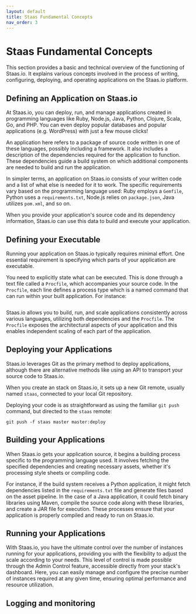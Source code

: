 ```yaml
---
layout: default
title: Staas Fundamental Concepts
nav_order: 3
---
```


# Staas Fundamental Concepts

This section provides a basic and technical overview of the functioning of Staas.io.
It explains various concepts involved in the process of writing, configuring, deploying, and operating applications on the Staas.io platform.


## Defining an Application on Staas.io

At Staas.io, you can deploy, run, and manage applications created in programming languages like Ruby, Node.js, Java, Python, Clojure, Scala, Go, and PHP. You can even deploy popular databases and popular applications (e.g. WordPress) with just a few mouse clicks!

An application here refers to a package of source code written in one of these languages, possibly including a framework. It also includes a description of the dependencies required for the application to function. These dependencies guide a build system on which additional components are needed to build and run the application.

In simpler terms, an application on Staas.io consists of your written code and a list of what else is needed for it to work. The specific requirements vary based on the programming language used: Ruby employs a `Gemfile`, Python uses a `requirements.txt`, Node.js relies on `package.json`, Java utilizes `pom.xml`, and so on.

When you provide your application's source code and its dependency information, Staas.io can use this data to build and execute your application.

## Defining your Executable

Running your application on Staas.io typically requires minimal effort. One essential requirement is specifying which parts of your application are executable.

You need to explicitly state what can be executed. This is done through a text file called a `Procfile`, which accompanies your source code. In the `Procfile`, each line defines a process type which is a named command that can run within your built application. For instance:

```

```
<!-- 
Here, the Procfile specifies a 'web' process type with the corresponding command needed to run it (java -jar lib/foobar.jar $PORT). Similarly, it defines a 'queue' process type and its corresponding command. -->

Staas.io allows you to build, run, and scale applications consistently across various languages, utilizing both dependencies and the `Procfile`. The `Procfile` exposes the architectural aspects of your application and this enables independent scaling of each part of the application.

## Deploying your Applications

Staas.io leverages Git as the primary method to deploy applications, although there are alternative methods like using an API to transport your source code to Staas.io.

When you create an stack on Staas.io, it sets up a new Git remote, usually named `staas`, connected to your local Git repository.

Deploying your code is as straightforward as using the familiar `git push` command, but directed to the `staas` remote:

```shell
git push -f staas master master:deploy
```

## Building your Applications

When Staas.io gets your application source, it begins a building process specific to the programming language used. It involves fetching the specified dependencies and creating necessary assets, whether it's processing style sheets or compiling code.

For instance, if the build system receives a Python application, it might fetch dependencies listed in the `requirements.txt` file and generate files based on the asset pipeline. In the case of a Java application, it could fetch binary libraries using Maven, compile the source code along with these libraries, and create a JAR file for execution. These processes ensure that your application is properly compiled and ready to run on Staas.io.


## Running your Applications

With Staas.io, you have the ultimate control over the number of instances running for your applications, providing you with the flexibility to adjust the scale according to your needs.
This level of control is made possible through the Admin Control feature, accessible directly from your stack's dashboard.
Here, you can easily manage and configure the precise number of instances required at any given time, ensuring optimal performance and resource utilization.

<!-- Staas.io offers the flexibility to scale your applications both horizontally and vertically. Horizontal scaling involves adding more instances of your application to distribute the load, ensuring efficient performance during high traffic periods. Vertical scaling, on the other hand, means increasing the resources (such as CPU, RAM, or storage) of a specific server, enabling your application to handle larger individual tasks. With Staas.io, you have the capability to adjust your application's scale dynamically, ensuring seamless performance and responsiveness, regardless of varying demands and complexities. -->

## Logging and monitoring
